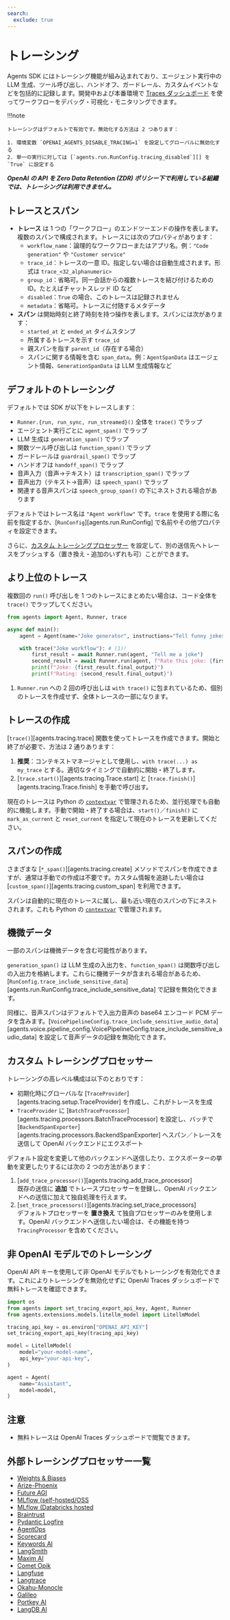 ```yaml
---
search:
  exclude: true
---
```

# トレーシング

Agents SDK にはトレーシング機能が組み込まれており、エージェント実行中の LLM 生成、ツール呼び出し、ハンドオフ、ガードレール、カスタムイベントなどを包括的に記録します。開発中および本番環境で [Traces ダッシュボード](https://platform.openai.com/traces) を使ってワークフローをデバッグ・可視化・モニタリングできます。

!!!note

    トレーシングはデフォルトで有効です。無効化する方法は 2 つあります：

    1. 環境変数 `OPENAI_AGENTS_DISABLE_TRACING=1` を設定してグローバルに無効化する  
    2. 単一の実行に対しては [`agents.run.RunConfig.tracing_disabled`][] を `True` に設定する

***OpenAI の API を Zero Data Retention (ZDR) ポリシー下で利用している組織では、トレーシングは利用できません。***

## トレースとスパン

- **トレース** は 1 つの「ワークフロー」のエンドツーエンドの操作を表します。複数のスパンで構成されます。トレースには次のプロパティがあります：  
    - `workflow_name`：論理的なワークフローまたはアプリ名。例：`"Code generation"` や `"Customer service"`  
    - `trace_id`：トレースの一意 ID。指定しない場合は自動生成されます。形式は `trace_<32_alphanumeric>`  
    - `group_id`：省略可。同一会話からの複数トレースを結び付けるための ID。たとえばチャットスレッド ID など  
    - `disabled`：`True` の場合、このトレースは記録されません  
    - `metadata`：省略可。トレースに付随するメタデータ  
- **スパン** は開始時刻と終了時刻を持つ操作を表します。スパンには次があります：  
    - `started_at` と `ended_at` タイムスタンプ  
    - 所属するトレースを示す `trace_id`  
    - 親スパンを指す `parent_id`（存在する場合）  
    - スパンに関する情報を含む `span_data`。例：`AgentSpanData` はエージェント情報、`GenerationSpanData` は LLM 生成情報など  

## デフォルトのトレーシング

デフォルトでは SDK が以下をトレースします：

- `Runner.{run, run_sync, run_streamed}()` 全体を `trace()` でラップ  
- エージェント実行ごとに `agent_span()` でラップ  
- LLM 生成は `generation_span()` でラップ  
- 関数ツール呼び出しは `function_span()` でラップ  
- ガードレールは `guardrail_span()` でラップ  
- ハンドオフは `handoff_span()` でラップ  
- 音声入力（音声→テキスト）は `transcription_span()` でラップ  
- 音声出力（テキスト→音声）は `speech_span()` でラップ  
- 関連する音声スパンは `speech_group_span()` の下にネストされる場合があります  

デフォルトではトレース名は `"Agent workflow"` です。`trace` を使用する際に名前を指定するか、[`RunConfig`][agents.run.RunConfig] で名前やその他プロパティを設定できます。

さらに、[カスタム トレーシングプロセッサー](#custom-tracing-processors) を設定して、別の送信先へトレースをプッシュする（置き換え・追加のいずれも可）ことができます。

## より上位のトレース

複数回の `run()` 呼び出しを 1 つのトレースにまとめたい場合は、コード全体を `trace()` でラップしてください。

```python
from agents import Agent, Runner, trace

async def main():
    agent = Agent(name="Joke generator", instructions="Tell funny jokes.")

    with trace("Joke workflow"): # (1)!
        first_result = await Runner.run(agent, "Tell me a joke")
        second_result = await Runner.run(agent, f"Rate this joke: {first_result.final_output}")
        print(f"Joke: {first_result.final_output}")
        print(f"Rating: {second_result.final_output}")
```

1. `Runner.run` への 2 回の呼び出しは `with trace()` に包まれているため、個別のトレースを作成せず、全体トレースの一部になります。

## トレースの作成

[`trace()`][agents.tracing.trace] 関数を使ってトレースを作成できます。開始と終了が必要で、方法は 2 通りあります：

1. **推奨**：コンテキストマネージャとして使用し、`with trace(...) as my_trace` とする。適切なタイミングで自動的に開始・終了します。  
2. [`trace.start()`][agents.tracing.Trace.start] と [`trace.finish()`][agents.tracing.Trace.finish] を手動で呼び出す。

現在のトレースは Python の [`contextvar`](https://docs.python.org/3/library/contextvars.html) で管理されるため、並行処理でも自動的に機能します。手動で開始・終了する場合は、`start()`／`finish()` に `mark_as_current` と `reset_current` を指定して現在のトレースを更新してください。

## スパンの作成

さまざまな [`*_span()`][agents.tracing.create] メソッドでスパンを作成できますが、通常は手動での作成は不要です。カスタム情報を追跡したい場合は [`custom_span()`][agents.tracing.custom_span] を利用できます。

スパンは自動的に現在のトレースに属し、最も近い現在のスパンの下にネストされます。これも Python の [`contextvar`](https://docs.python.org/3/library/contextvars.html) で管理されます。

## 機微データ

一部のスパンは機微データを含む可能性があります。

`generation_span()` は LLM 生成の入出力を、`function_span()` は関数呼び出しの入出力を格納します。これらに機微データが含まれる場合があるため、[`RunConfig.trace_include_sensitive_data`][agents.run.RunConfig.trace_include_sensitive_data] で記録を無効化できます。

同様に、音声スパンはデフォルトで入出力音声の base64 エンコード PCM データを含みます。[`VoicePipelineConfig.trace_include_sensitive_audio_data`][agents.voice.pipeline_config.VoicePipelineConfig.trace_include_sensitive_audio_data] を設定して音声データの記録を無効化できます。

## カスタム トレーシングプロセッサー

トレーシングの高レベル構成は以下のとおりです：

- 初期化時にグローバルな [`TraceProvider`][agents.tracing.setup.TraceProvider] を作成し、これがトレースを生成  
- `TraceProvider` に [`BatchTraceProcessor`][agents.tracing.processors.BatchTraceProcessor] を設定し、バッチで [`BackendSpanExporter`][agents.tracing.processors.BackendSpanExporter] へスパン／トレースを送信して OpenAI バックエンドにエクスポート

デフォルト設定を変更して他のバックエンドへ送信したり、エクスポーターの挙動を変更したりするには次の 2 つの方法があります：

1. [`add_trace_processor()`][agents.tracing.add_trace_processor]  
   既存の送信に **追加** でトレースプロセッサーを登録し、OpenAI バックエンドへの送信に加えて独自処理を行えます。  
2. [`set_trace_processors()`][agents.tracing.set_trace_processors]  
   デフォルトプロセッサーを **置き換え** て独自プロセッサーのみを使用します。OpenAI バックエンドへ送信したい場合は、その機能を持つ `TracingProcessor` を含めてください。

## 非 OpenAI モデルでのトレーシング

OpenAI API キーを使用して非 OpenAI モデルでもトレーシングを有効化できます。これによりトレーシングを無効化せずに OpenAI Traces ダッシュボードで無料トレースを確認できます。

```python
import os
from agents import set_tracing_export_api_key, Agent, Runner
from agents.extensions.models.litellm_model import LitellmModel

tracing_api_key = os.environ["OPENAI_API_KEY"]
set_tracing_export_api_key(tracing_api_key)

model = LitellmModel(
    model="your-model-name",
    api_key="your-api-key",
)

agent = Agent(
    name="Assistant",
    model=model,
)
```

## 注意
- 無料トレースは OpenAI Traces ダッシュボードで閲覧できます。

## 外部トレーシングプロセッサー一覧

- [Weights & Biases](https://weave-docs.wandb.ai/guides/integrations/openai_agents)
- [Arize-Phoenix](https://docs.arize.com/phoenix/tracing/integrations-tracing/openai-agents-sdk)
- [Future AGI](https://docs.futureagi.com/future-agi/products/observability/auto-instrumentation/openai_agents)
- [MLflow (self-hosted/OSS](https://mlflow.org/docs/latest/tracing/integrations/openai-agent)
- [MLflow (Databricks hosted](https://docs.databricks.com/aws/en/mlflow/mlflow-tracing#-automatic-tracing)
- [Braintrust](https://braintrust.dev/docs/guides/traces/integrations#openai-agents-sdk)
- [Pydantic Logfire](https://logfire.pydantic.dev/docs/integrations/llms/openai/#openai-agents)
- [AgentOps](https://docs.agentops.ai/v1/integrations/agentssdk)
- [Scorecard](https://docs.scorecard.io/docs/documentation/features/tracing#openai-agents-sdk-integration)
- [Keywords AI](https://docs.keywordsai.co/integration/development-frameworks/openai-agent)
- [LangSmith](https://docs.smith.langchain.com/observability/how_to_guides/trace_with_openai_agents_sdk)
- [Maxim AI](https://www.getmaxim.ai/docs/observe/integrations/openai-agents-sdk)
- [Comet Opik](https://www.comet.com/docs/opik/tracing/integrations/openai_agents)
- [Langfuse](https://langfuse.com/docs/integrations/openaiagentssdk/openai-agents)
- [Langtrace](https://docs.langtrace.ai/supported-integrations/llm-frameworks/openai-agents-sdk)
- [Okahu-Monocle](https://github.com/monocle2ai/monocle)
- [Galileo](https://v2docs.galileo.ai/integrations/openai-agent-integration#openai-agent-integration)
- [Portkey AI](https://portkey.ai/docs/integrations/agents/openai-agents)
- [LangDB AI](https://docs.langdb.ai/getting-started/working-with-agent-frameworks/working-with-openai-agents-sdk)